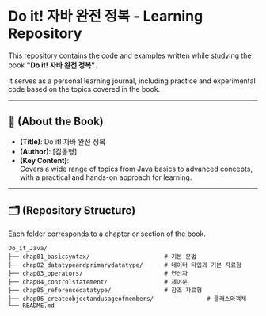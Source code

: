 # Do it! 자바 완전 정복 - Learning Repository

This repository contains the code and examples written while studying the book **"Do it! 자바 완전 정복"**.  

It serves as a personal learning journal, including practice and experimental code based on the topics covered in the book.

---

## 📖 (About the Book)
- **(Title)**: Do it! 자바 완전 정복
- **(Author)**: [김동형]
- **(Key Content)**:   
  Covers a wide range of topics from Java basics to advanced concepts, with a practical and hands-on approach for learning.

---

## 🗂️ (Repository Structure) 
Each folder corresponds to a chapter or section of the book.

```plaintext
Do_it_Java/
├── chap01_basicsyntax/                     # 기본 문법
├── chap02_datatypeandprimarydatatype/      # 데이터 타입과 기본 자료형
├── chap03_operators/                       # 연산자
├── chap04_controlstatement/                # 제어문
├── chap05_referencedatatype/               # 참조 자료형
├── chap06_createobjectandusageofmembers/               # 클래스와객체
└── README.md
